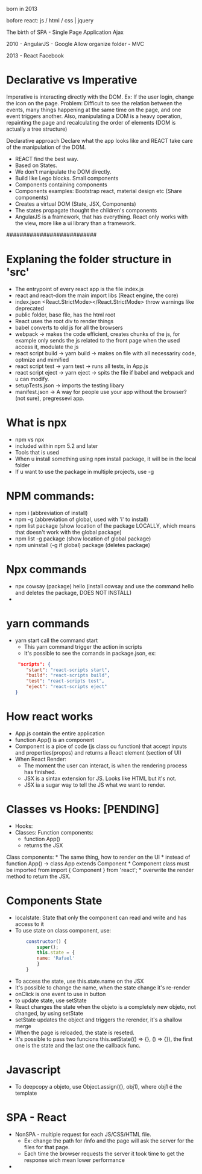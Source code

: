 born in 2013

bofore react: js / html / css | jquery

The birth of SPA - Single Page Application
Ajax

2010 - AngularJS - Google
 Allow organize folder - MVC

2013 - React Facebook

# Declarative vs Imperative

Imperative is interacting directly with the DOM.
Ex: If the user login, change the icon on the page.
Problem: Difficult to see the relation between the events, many things happening at the same time on the page, and one event triggers another.
Also, manipulating a DOM is a heavy operation, repainting the page and recalculating the order of elements (DOM is actually a tree structure)

Declarative approach
Declare what the app looks like and REACT take care of the manipulation of the DOM.

- REACT find the best way.
- Based on States.
- We don't manipulate the DOM directly.
- Build like Lego blocks. Small components
- Components containing components
- Components examples: Bootstrap react, material design etc (Share components)
- Creates a virtual DOM (State, JSX, Components)
- The states propagate thought the children's components
- AngularJS is a framework, that has everything. React only works with the view, more like a ui library than a framework.


###########################


# Explaning the folder structure in 'src'
- The entrypoint of every react app is the file index.js
- react and react-dom the main import libs (React engine, the core)
- index.json <React.StrictMode></React.StrictMode> throw warnings like deprecated
- public folder, base file, has the html root <div id="root"></div>
- React uses the root div to render things
- babel converts to old js for all the browsers
- webpack -> makes the code efficient, creates chunks of the js, for example only sends the js related to the front page when the used access it, modulate the js
- react script build -> yarn build -> makes on file with all necessariry code, optmize and mimified
- react script test -> yarn test -> runs all tests, in App.js
- react script eject -> yarn eject -> spits the file if babel and webpack and u can modify.
- setupTests.json -> imports the testing libary
- manifest.json -> A way for people use your app without the browser? (not sure), pregressevi app.



# What is npx
- npm vs npx
- included within npm 5.2 and later
- Tools that is used 
- When u install something using npm install package, it will be in the local folder
- If u want to use the package in multiple projects, use -g


# NPM commands:
- npm i (abbreviation of install)
- npm -g (abbreviation of global, used with 'i' to install)
- npm list package (show location of the package LOCALLY, which means that doesn't work with the global package)
- npm list -g package (show location of global package)
- npm uninstall (-g if global) package (deletes package)

# Npx commands
- npx cowsay (package) hello (install cowsay and use the command hello and deletes the package, DOES NOT INSTALL)
- 

# yarn commands
- yarn start call the command start
    * This yarn command trigger the action in scripts
    * It's possible to see the comands in package.json, ex:
    ```Json
     "scripts": {
        "start": "react-scripts start",
        "build": "react-scripts build",
        "test": "react-scripts test",
        "eject": "react-scripts eject"
    }
    ```


# How react works
- App.js contain the entire application
- function App() is an component
- Component is a pice of code (js class ou function) that accept inputs and properties(propos) and returns a React element (section of UI)
- When React Render:
    * The moment the user can interact, is when the rendering process has finished.
    * JSX is a sintax extension for JS. Looks like HTML but it's not.
    * JSX ia a sugar way to tell the JS what we want to render.


# Classes vs Hooks: [PENDING]
- Hooks: 
- Classes: 
Function components:
    * function App()
    * returns the JSX

Class components:
    * The same thing, how to render on the UI
    * instead of function App() -> class App extends Component
    * Component class must be imported from import { Component } from 'react';
    * overwrite the render method to return the JSX.


# Components State

- localstate: State that only the component can read and write and has access to it
- To use state on class component, use:
    ```javascript
        constructor() {
            super();
            this.state = {
            name: 'Rafael'
            }
        }
    ```
- To access the state, use this.state.name on the JSX
- It's possible to change the name, when the state change it's re-render
- onClick is one event to use in button
- to update state, use setState
- React changes the state when the objeto is a completely new objeto,
not changed, by using setState
- setState updates the object and triggers the rerender, it's a shallow merge
- When the page is reloaded, the state is reseted.
- It's possible to pass two funcions this.setState(() => {}, () => {}), the first one is the state and the last one the callback func.

# Javascript

- To deepcopy a objeto, use Object.assign({}, obj1), where obj1 é the template

# SPA - React
- NonSPA - multiple request for each JS/CSS/HTML file.
    * Ex: change the path for /info and the page will ask the server for the files for that page.
    * Each time the browser requests the server it took time to get the response wich mean lower performance
- 

